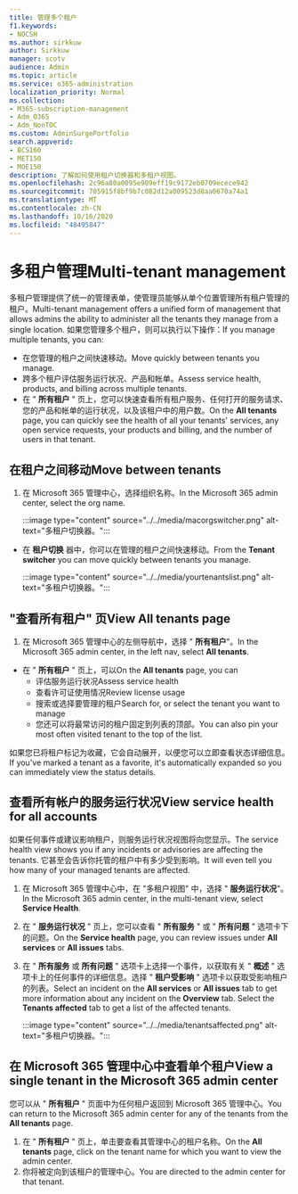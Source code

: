 ```yaml
---
title: 管理多个租户
f1.keywords:
- NOCSH
ms.author: sirkkuw
author: Sirkkuw
manager: scotv
audience: Admin
ms.topic: article
ms.service: o365-administration
localization_priority: Normal
ms.collection:
- M365-subscription-management
- Adm_O365
- Adm_NonTOC
ms.custom: AdminSurgePortfolio
search.appverid:
- BCS160
- MET150
- MOE150
description: 了解如何使用租户切换器和多租户视图。
ms.openlocfilehash: 2c96a80a0095e909eff19c9172eb0709ecece942
ms.sourcegitcommit: 705915f8bf9b7c082d12a009523d8aa0670a74a1
ms.translationtype: MT
ms.contentlocale: zh-CN
ms.lasthandoff: 10/16/2020
ms.locfileid: "48495847"
---
```

# <a name="multi-tenant-management"></a><span data-ttu-id="089c5-103">多租户管理</span><span class="sxs-lookup"><span data-stu-id="089c5-103">Multi-tenant management</span></span>

<span data-ttu-id="089c5-104">多租户管理提供了统一的管理表单，使管理员能够从单个位置管理所有租户管理的租户。</span><span class="sxs-lookup"><span data-stu-id="089c5-104">Multi-tenant management offers a unified form of management that allows admins the ability to administer all the tenants they manage from a single location.</span></span> <span data-ttu-id="089c5-105">如果您管理多个租户，则可以执行以下操作：</span><span class="sxs-lookup"><span data-stu-id="089c5-105">If you manage multiple tenants, you can:</span></span>

- <span data-ttu-id="089c5-106">在您管理的租户之间快速移动。</span><span class="sxs-lookup"><span data-stu-id="089c5-106">Move quickly between tenants you manage.</span></span>
- <span data-ttu-id="089c5-107">跨多个租户评估服务运行状况、产品和帐单。</span><span class="sxs-lookup"><span data-stu-id="089c5-107">Assess service health, products, and billing across multiple tenants.</span></span>
- <span data-ttu-id="089c5-108">在 " **所有租户** " 页上，您可以快速查看所有租户服务、任何打开的服务请求、您的产品和帐单的运行状况，以及该租户中的用户数。</span><span class="sxs-lookup"><span data-stu-id="089c5-108">On the **All tenants** page, you can quickly see the health of all your tenants' services, any open service requests, your products and billing, and the number of users in that tenant.</span></span>


## <a name="move-between-tenants"></a><span data-ttu-id="089c5-109">在租户之间移动</span><span class="sxs-lookup"><span data-stu-id="089c5-109">Move between tenants</span></span>

1. <span data-ttu-id="089c5-110">在 Microsoft 365 管理中心，选择组织名称。</span><span class="sxs-lookup"><span data-stu-id="089c5-110">In the Microsoft 365 admin center, select the org name.</span></span>

    :::image type="content" source="../../media/macorgswitcher.png" alt-text="多租户切换器。":::

- <span data-ttu-id="089c5-112">在 **租户切换** 器中，你可以在管理的租户之间快速移动。</span><span class="sxs-lookup"><span data-stu-id="089c5-112">From the **Tenant switcher** you can move quickly between tenants you manage.</span></span>

    :::image type="content" source="../../media/yourtenantslist.png" alt-text="多租户切换器。":::

## <a name="view-all-tenants-page"></a><span data-ttu-id="089c5-114">"查看所有租户" 页</span><span class="sxs-lookup"><span data-stu-id="089c5-114">View All tenants page</span></span>

1. <span data-ttu-id="089c5-115">在 Microsoft 365 管理中心的左侧导航中，选择 " **所有租户**"。</span><span class="sxs-lookup"><span data-stu-id="089c5-115">In the Microsoft 365 admin center, in the left nav, select **All tenants**.</span></span>
- <span data-ttu-id="089c5-116">在 " **所有租户** " 页上，可以</span><span class="sxs-lookup"><span data-stu-id="089c5-116">On the **All tenants** page, you can</span></span>
  - <span data-ttu-id="089c5-117">评估服务运行状况</span><span class="sxs-lookup"><span data-stu-id="089c5-117">Assess service health</span></span>
  - <span data-ttu-id="089c5-118">查看许可证使用情况</span><span class="sxs-lookup"><span data-stu-id="089c5-118">Review license usage</span></span>
  - <span data-ttu-id="089c5-119">搜索或选择要管理的租户</span><span class="sxs-lookup"><span data-stu-id="089c5-119">Search for, or select the tenant you want to manage</span></span>
  - <span data-ttu-id="089c5-120">您还可以将最常访问的租户固定到列表的顶部。</span><span class="sxs-lookup"><span data-stu-id="089c5-120">You can also pin your most often visited tenant to the top of the list.</span></span>


<span data-ttu-id="089c5-121">如果您已将租户标记为收藏，它会自动展开，以便您可以立即查看状态详细信息。</span><span class="sxs-lookup"><span data-stu-id="089c5-121">If you've marked a tenant as a favorite, it's automatically expanded so you can immediately view the status details.</span></span>

## <a name="view-service-health-for-all-accounts"></a><span data-ttu-id="089c5-122">查看所有帐户的服务运行状况</span><span class="sxs-lookup"><span data-stu-id="089c5-122">View service health for all accounts</span></span>

<span data-ttu-id="089c5-123">如果任何事件或建议影响租户，则服务运行状况视图将向您显示。</span><span class="sxs-lookup"><span data-stu-id="089c5-123">The service health view shows you if any incidents or advisories are affecting the tenants.</span></span> <span data-ttu-id="089c5-124">它甚至会告诉你托管的租户中有多少受到影响。</span><span class="sxs-lookup"><span data-stu-id="089c5-124">It will even tell you how many of your managed tenants are affected.</span></span>

1. <span data-ttu-id="089c5-125">在 Microsoft 365 管理中心中，在 "多租户视图" 中，选择 " **服务运行状况**"。</span><span class="sxs-lookup"><span data-stu-id="089c5-125">In the Microsoft 365 admin center, in the multi-tenant view, select **Service Health**.</span></span>
2. <span data-ttu-id="089c5-126">在 " **服务运行状况** " 页上，您可以查看 " **所有服务** " 或 " **所有问题** " 选项卡下的问题。</span><span class="sxs-lookup"><span data-stu-id="089c5-126">On the **Service health** page, you can review issues under **All services** or **All issues** tabs.</span></span>
3. <span data-ttu-id="089c5-127">在 " **所有服务** 或 **所有问题** " 选项卡上选择一个事件，以获取有关 " **概述** " 选项卡上的任何事件的详细信息。选择 " **租户受影响** " 选项卡以获取受影响租户的列表。</span><span class="sxs-lookup"><span data-stu-id="089c5-127">Select an incident on the **All services** or **All issues** tab to get more information about any incident on the **Overview** tab. Select the **Tenants affected** tab to get a list of the affected tenants.</span></span>

    :::image type="content" source="../../media/tenantsaffected.png" alt-text="多租户切换器。":::

## <a name="view-a-single-tenant-in-the-microsoft-365-admin-center"></a><span data-ttu-id="089c5-129">在 Microsoft 365 管理中心中查看单个租户</span><span class="sxs-lookup"><span data-stu-id="089c5-129">View a single tenant in the Microsoft 365 admin center</span></span>

<span data-ttu-id="089c5-130">您可以从 " **所有租户** " 页面中为任何租户返回到 Microsoft 365 管理中心。</span><span class="sxs-lookup"><span data-stu-id="089c5-130">You can return to the Microsoft 365 admin center for any of the tenants from the **All tenants** page.</span></span>

1. <span data-ttu-id="089c5-131">在 " **所有租户** " 页上，单击要查看其管理中心的租户名称。</span><span class="sxs-lookup"><span data-stu-id="089c5-131">On the **All tenants** page, click on the tenant name for which you want to view the admin center.</span></span>
2. <span data-ttu-id="089c5-132">你将被定向到该租户的管理中心。</span><span class="sxs-lookup"><span data-stu-id="089c5-132">You are directed to the admin center for that tenant.</span></span>
